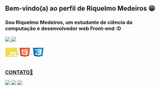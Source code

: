 ## Bem-vindo(a) ao perfil de Riquelmo Medeiros 😁
### Sou Riquelmo Medeiros, um estudante de ciência da computação e desenvolvedor web Front-end :D
 <div>
   <a href="https://github.com/RickM19">
   <img height="180em" src="https://github-readme-stats.vercel.app/api?username=RickM19&show_icons=true&theme=synthwavel&include_all_commits=true&count_private=true"/>
   <img height="180em" src="https://github-readme-stats.vercel.app/api/top-langs/?username=RickM19&layout=compact&langs_count=6&theme=synthwave"/>
</div>
    
<div style="display: inline_block"><br>
  <img align="center" alt="Js" height="30" width="40" src="https://raw.githubusercontent.com/devicons/devicon/master/icons/javascript/javascript-plain.svg">
  <img align="center" alt="HTML" height="30" width="40" src="https://raw.githubusercontent.com/devicons/devicon/master/icons/html5/html5-original.svg">
  <img align="center" alt="CSS" height="30" width="40" src="https://raw.githubusercontent.com/devicons/devicon/master/icons/css3/css3-original.svg">
</div>
 
<br>
 
### CONTATO🤳
 
<div> 
  <a href="https://instagram.com/riquelmo_rick" target="_blank"><img src="https://img.shields.io/badge/-Instagram-%23E4405F?style=for-the-badge&logo=instagram&logoColor=white" target="_blank"></a>
  <a href = "mailto:riquelmo14br@gmail.com"><img src="https://img.shields.io/badge/-Gmail-%23333?style=for-the-badge&logo=gmail&logoColor=white" target="_blank"></a>
  <a href="https://www.linkedin.com/in/riquelmo-medeiros" target="_blank"><img src="https://img.shields.io/badge/-LinkedIn-%230077B5?style=for-the-badge&logo=linkedin&logoColor=white" target="_blank"></a>
</div>

